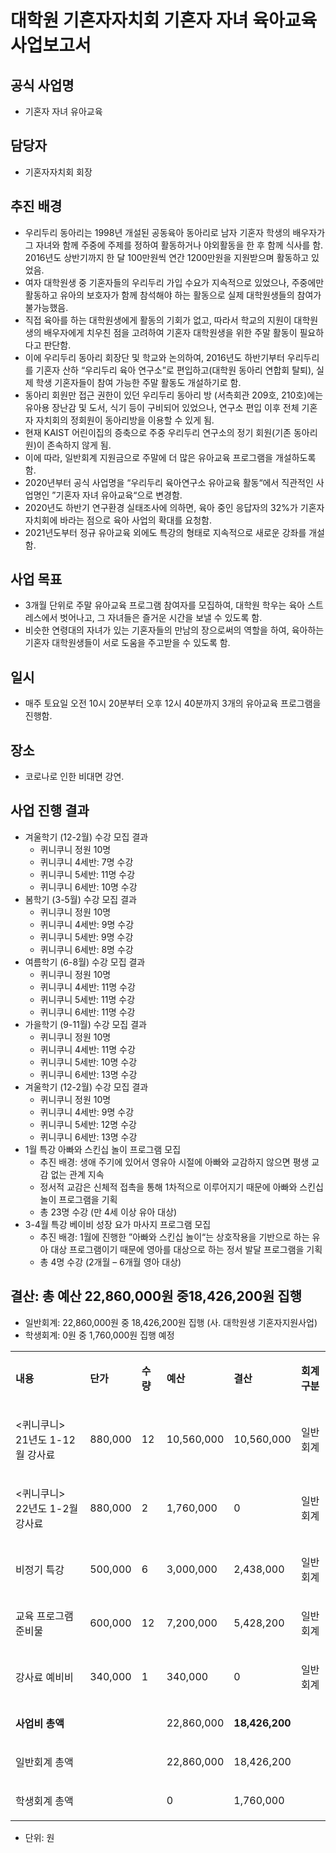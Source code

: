 대학원 기혼자자치회 기혼자 자녀 육아교육 사업보고서
===

## 공식 사업명
- 기혼자 자녀 유아교육

## 담당자
- 기혼자자치회 회장

## 추진 배경
- 우리두리 동아리는 1998년 개설된 공동육아 동아리로 남자 기혼자 학생의 배우자가 그 자녀와 함께 주중에 주제를 정하여 활동하거나 야외활동을 한 후 함께 식사를 함. 2016년도 상반기까지 한 달 100만원씩 연간 1200만원을 지원받으며 활동하고 있었음.
- 여자 대학원생 중 기혼자들의 우리두리 가입 수요가 지속적으로 있었으나, 주중에만 활동하고 유아의 보호자가 함께 참석해야 하는 활동으로 실제 대학원생들의 참여가 불가능했음.
- 직접 육아를 하는 대학원생에게 활동의 기회가 없고, 따라서 학교의 지원이 대학원생의 배우자에게 치우친 점을 고려하여 기혼자 대학원생을 위한 주말 활동이 필요하다고 판단함.
- 이에 우리두리 동아리 회장단 및 학교와 논의하여, 2016년도 하반기부터 우리두리를 기혼자 산하 “우리두리 육아 연구소”로 편입하고(대학원 동아리 연합회 탈퇴), 실제 학생 기혼자들이 참여 가능한 주말 활동도 개설하기로 함.
- 동아리 회원만 접근 권한이 있던 우리두리 동아리 방 (서측회관 209호, 210호)에는 유아용 장난감 및 도서, 식기 등이 구비되어 있었으나, 연구소 편입 이후 전체 기혼자 자치회의 정회원이 동아리방을 이용할 수 있게 됨.
- 현재 KAIST 어린이집의 증축으로 주중 우리두리 연구소의 정기 회원(기존 동아리원)이 존속하지 않게 됨.
- 이에 따라, 일반회계 지원금으로 주말에 더 많은 유아교육 프로그램을 개설하도록 함.
- 2020년부터 공식 사업명을 “우리두리 육아연구소 유아교육 활동“에서 직관적인 사업명인 ”기혼자 자녀 유아교육“으로 변경함.
- 2020년도 하반기 연구환경 실태조사에 의하면, 육아 중인 응답자의 32%가 기혼자자치회에 바라는 점으로 육아 사업의 확대를 요청함.
- 2021년도부터 정규 유아교육 외에도 특강의 형태로 지속적으로 새로운 강좌를 개설함.

## 사업 목표
- 3개월 단위로 주말 유아교육 프로그램 참여자를 모집하여, 대학원 학우는 육아 스트레스에서 벗어나고, 그 자녀들은 즐거운 시간을 보낼 수 있도록 함.
- 비슷한 연령대의 자녀가 있는 기혼자들의 만남의 장으로써의 역할을 하여, 육아하는 기혼자 대학원생들이 서로 도움을 주고받을 수 있도록 함.

## 일시
- 매주 토요일 오전 10시 20분부터 오후 12시 40분까지 3개의 유아교육 프로그램을 진행함.

## 장소 
- 코로나로 인한 비대면 강연.

## 사업 진행 결과
- 겨울학기 (12-2월) 수강 모집 결과
  - 퀴니쿠니 정원 10명
  - 퀴니쿠니 4세반: 7명 수강
  - 퀴니쿠니 5세반: 11명 수강
  - 퀴니쿠니 6세반: 10명 수강
- 봄학기 (3-5월) 수강 모집 결과
  - 퀴니쿠니 정원 10명
  - 퀴니쿠니 4세반: 9명 수강
  - 퀴니쿠니 5세반: 9명 수강
  - 퀴니쿠니 6세반: 8명 수강
- 여름학기 (6-8월) 수강 모집 결과
  - 퀴니쿠니 정원 10명
  - 퀴니쿠니 4세반: 11명 수강
  - 퀴니쿠니 5세반: 11명 수강
  - 퀴니쿠니 6세반: 11명 수강
- 가을학기 (9-11월) 수강 모집 결과
  - 퀴니쿠니 정원 10명
  - 퀴니쿠니 4세반: 11명 수강
  - 퀴니쿠니 5세반: 10명 수강
  - 퀴니쿠니 6세반: 13명 수강
- 겨울학기 (12-2월) 수강 모집 결과
  - 퀴니쿠니 정원 10명
  - 퀴니쿠니 4세반: 9명 수강
  - 퀴니쿠니 5세반: 12명 수강
  - 퀴니쿠니 6세반: 13명 수강
- 1월 특강 아빠와 스킨십 놀이 프로그램 모집
  - 추진 배경: 생애 주기에 있어서 영유아 시절에 아빠와 교감하지 않으면 평생 교감 없는 관계 지속
  - 정서적 교감은 신체적 접촉을 통해 1차적으로 이루어지기 때문에 아빠와 스킨십 놀이 프로그램을 기획
  - 총 23명 수강 (만 4세 이상 유아 대상)
- 3-4월 특강 베이비 성장 요가 마사지 프로그램 모집
  - 추진 배경: 1월에 진행한 ”아빠와 스킨십 놀이“는 상호작용을 기반으로 하는 유아 대상 프로그램이기 때문에 영아를 대상으로 하는 정서 발달 프로그램을 기획
  - 총 4명 수강 (2개월 – 6개월 영아 대상)

## 결산: 총 예산 22,860,000원 중18,426,200원 집행 
   - 일반회계:  22,860,000원 중 18,426,200원 집행 (사. 대학원생 기혼자지원사업)
   - 학생회계:  0원 중 1,760,000원 집행 예정

<table cellpadding="0" cellspacing="0" class="t1">
    <tbody>
        <tr>
            <td class="td1" valign="middle">
                <p class="p1"><strong>내용</strong></p>
            </td>
            <td class="td2" valign="middle">
                <p class="p1"><strong>단가</strong></p>
            </td>
            <td class="td2" valign="middle">
                <p class="p1"><strong>수량</strong></p>
            </td>
            <td class="td2" valign="middle">
                <p class="p1"><strong>예산</strong></p>
            </td>
            <td class="td2" valign="middle">
                <p class="p1"><strong>결산</strong></p>
            </td>
            <td class="td3" valign="middle">
                <p class="p1"><strong>회계구분</strong></p>
            </td>
        </tr>
        <tr>
            <td class="td4" valign="middle">
                <p class="p2">&lt;퀴니쿠니&gt; 21년도 1-12월 강사료</p>
            </td>
            <td class="td4" valign="middle">
                <p class="p3">880,000</p>
            </td>
            <td class="td4" valign="middle">
                <p class="p3">12</p>
            </td>
            <td class="td4" valign="middle">
                <p class="p3">10,560,000</p>
            </td>
            <td class="td4" valign="middle">
                <p class="p3">10,560,000</p>
            </td>
            <td class="td5" valign="middle">
                <p class="p1">일반회계</p>
            </td>
        </tr>
        <tr>
            <td class="td4" valign="middle">
                <p class="p2">&lt;퀴니쿠니&gt; 22년도 1-2월 강사료</p>
            </td>
            <td class="td4" valign="middle">
                <p class="p3">880,000</p>
            </td>
            <td class="td4" valign="middle">
                <p class="p3">2</p>
            </td>
            <td class="td4" valign="middle">
                <p class="p3">1,760,000</p>
            </td>
            <td class="td4" valign="middle">
                <p class="p3">0</p>
            </td>
            <td class="td5" valign="middle">
                <p class="p1">일반회계</p>
            </td>
        </tr>
        <tr>
            <td class="td4" valign="middle">
                <p class="p2">비정기 특강</p>
            </td>
            <td class="td4" valign="middle">
                <p class="p3">500,000</p>
            </td>
            <td class="td4" valign="middle">
                <p class="p3">6</p>
            </td>
            <td class="td4" valign="middle">
                <p class="p3">3,000,000</p>
            </td>
            <td class="td4" valign="middle">
                <p class="p3">2,438,000</p>
            </td>
            <td class="td5" valign="middle">
                <p class="p1">일반회계</p>
            </td>
        </tr>
        <tr>
            <td class="td4" valign="middle">
                <p class="p2">교육 프로그램 준비물</p>
            </td>
            <td class="td4" valign="middle">
                <p class="p3">600,000</p>
            </td>
            <td class="td4" valign="middle">
                <p class="p3">12</p>
            </td>
            <td class="td4" valign="middle">
                <p class="p3">7,200,000</p>
            </td>
            <td class="td4" valign="middle">
                <p class="p3">5,428,200</p>
            </td>
            <td class="td5" valign="middle">
                <p class="p1">일반회계</p>
            </td>
        </tr>
        <tr>
            <td class="td4" valign="middle">
                <p class="p2">강사료 예비비</p>
            </td>
            <td class="td4" valign="middle">
                <p class="p3">340,000</p>
            </td>
            <td class="td4" valign="middle">
                <p class="p3">1</p>
            </td>
            <td class="td4" valign="middle">
                <p class="p3">340,000</p>
            </td>
            <td class="td4" valign="middle">
                <p class="p3">0</p>
            </td>
            <td class="td5" valign="middle">
                <p class="p1">일반회계</p>
            </td>
        </tr>
        <tr>
            <td class="td6" valign="middle">
                <p class="p4"><strong>사업비 총액</strong></p>
            </td>
            <td class="td7" valign="middle">
                <p class="p5"><br></p>
            </td>
            <td class="td7" valign="middle">
                <p class="p5"><br></p>
            </td>
            <td class="td7" valign="middle">
                <p class="p3">22,860,000</p>
            </td>
            <td class="td7" valign="middle">
                <p class="p6"><strong>18,426,200</strong></p>
            </td>
            <td class="td8" valign="middle">
                <p class="p7"><br></p>
            </td>
        </tr>
        <tr>
            <td class="td9" valign="middle">
                <p class="p4">일반회계 총액</p>
            </td>
            <td class="td10" valign="middle">
                <p class="p7"><br></p>
            </td>
            <td class="td10" valign="middle">
                <p class="p7"><br></p>
            </td>
            <td class="td10" valign="middle">
                <p class="p3">22,860,000</p>
            </td>
            <td class="td10" valign="middle">
                <p class="p6">18,426,200</p>
            </td>
            <td class="td11" valign="middle">
                <p class="p7"><br></p>
            </td>
        </tr>
        <tr>
            <td class="td12" valign="middle">
                <p class="p4">학생회계 총액</p>
            </td>
            <td class="td13" valign="middle">
                <p class="p7"><br></p>
            </td>
            <td class="td13" valign="middle">
                <p class="p7"><br></p>
            </td>
            <td class="td13" valign="middle">
                <p class="p6">0</p>
            </td>
            <td class="td13" valign="middle">
                <p class="p6">1,760,000</p>
            </td>
            <td class="td14" valign="middle">
                <p class="p7"><br></p>
            </td>
        </tr>
    </tbody>
</table>

   - 단위: 원
